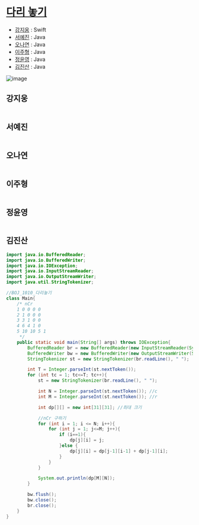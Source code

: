 # [다리 놓기](https://www.acmicpc.net/problem/1010)

- [강지웅](#강지웅) : Swift
- [서예진](#서예진) : Java
- [오나연](#오나연) : Java
- [이주형](#이주형) : Java
- [정윤영](#정윤영) : Java
- [김진산](#김진산) : Java

![image](https://user-images.githubusercontent.com/39085743/175900035-13ca6f62-757a-4a46-b8a1-33f0a5d5958b.png)

## 강지웅
```swift

```
## 서예진
```java

```

## 오나연
```java

```

## 이주형
```java
```

## 정윤영
```java

```

## 김진산
```java
import java.io.BufferedReader;
import java.io.BufferedWriter;
import java.io.IOException;
import java.io.InputStreamReader;
import java.io.OutputStreamWriter;
import java.util.StringTokenizer;

//BOJ_1010_다리놓기
class Main{
    /* nCr
    1 0 0 0 0
    2 1 0 0 0
    3 3 1 0 0
    4 6 4 1 0
    5 10 10 5 1
     */
    public static void main(String[] args) throws IOException{
        BufferedReader br = new BufferedReader(new InputStreamReader(System.in));
        BufferedWriter bw = new BufferedWriter(new OutputStreamWriter(System.out));
        StringTokenizer st = new StringTokenizer(br.readLine(), " ");

        int T = Integer.parseInt(st.nextToken());
        for (int tc = 1; tc<=T; tc++){
            st = new StringTokenizer(br.readLine(), " ");

            int N = Integer.parseInt(st.nextToken()); //c
            int M = Integer.parseInt(st.nextToken()); //r

            int dp[][] = new int[31][31]; //최대 크기

            //nCr 구하기
            for (int i = 1; i <= N; i++){
                for (int j = 1; j<=M; j++){
                    if (i==1){
                        dp[j][i] = j;
                    }else {
                        dp[j][i] = dp[j-1][i-1] + dp[j-1][i];
                    }
                }
            }

            System.out.println(dp[M][N]);
        }

        bw.flush();
        bw.close();
        br.close();
    }
}

```
